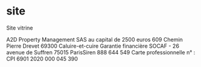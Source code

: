 # site
Site vitrine

A2D Property Management SAS au capital de 2500 euros		609 Chemin Pierre Drevet 69300 Caluire-et-cuire Garantie financière SOCAF - 26 avenue de Suffren 75015 ParisSiren 888 644 549 Carte professionnelle n° : CPI 6901 2020 000 045 390
